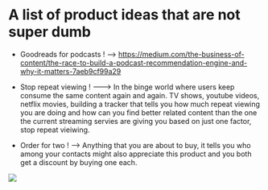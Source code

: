 # A list of product ideas that are not super dumb

- Goodreads for podcasts ! 
  --> https://medium.com/the-business-of-content/the-race-to-build-a-podcast-recommendation-engine-and-why-it-matters-7aeb9cf99a29


- Stop repeat viewing !
   ---> In the binge world where users keep consume the same content again and again. TV shows, youtube videos, netflix movies, building a tracker that tells you 
   how much repeat viewing you are doing and how can you find better related content than the one the current streaming servies are giving you based on just one
   factor, stop repeat vieiwing. 
   
  
- Order for two ! 
   --> Anything that you are about to buy, it tells you who among your contacts might also appreciate this product and you both get a discount by buying one each. 

![](https://media1.tenor.com/images/93d7efde3f64d5546f827b1dc2e101e2/tenor.gif?itemid=17902558)

